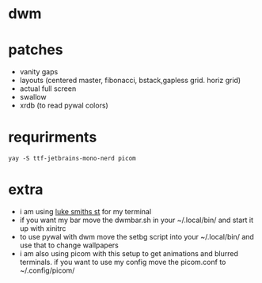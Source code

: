 # dwm

# patches
- vanity gaps
- layouts (centered master, fibonacci, bstack,gapless grid. horiz grid)
- actual full screen
- swallow
- xrdb (to read pywal colors)

# requrirments

```
yay -S ttf-jetbrains-mono-nerd picom 
```

# extra

- i am using [luke smiths st](https://github.com/LukeSmithxyz/st) for my terminal
- if you want my bar move the dwmbar.sh in your ~/.local/bin/ and start it up with xinitrc
- to use pywal with dwm move the setbg script into your ~/.local/bin/ and use that to change wallpapers
- i am also using picom with this setup to get animations and blurred terminals. if you want to use my config move the picom.conf to ~/.config/picom/
